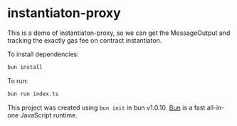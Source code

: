 # instantiaton-proxy

This is a demo of instantiaton-proxy, so we can get the MessageOutput and tracking the exactly gas fee on contract instantiaton.

To install dependencies:

```bash
bun install
```

To run:

```bash
bun run index.ts
```

This project was created using `bun init` in bun v1.0.10. [Bun](https://bun.sh) is a fast all-in-one JavaScript runtime.
